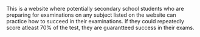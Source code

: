 This is a website where potentially secondary school students who are preparing for examinations on any subject listed on the website can 
practice how to succeed in their examinations. If they could repeatedly score atleast 70% of the test, they are guarantteed success in 
their exams.
